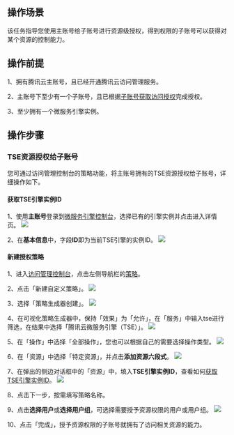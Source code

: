 ## 操作场景

该任务指导您使用主账号给子账号进行资源级授权，得到权限的子账号可以获得对某个资源的控制能力。
## 操作前提
1、拥有腾讯云主账号，且已经开通腾讯云访问管理服务。

2、主账号下至少有一个子账号，且已根据[子账号获取访问授权](https://cloud.tencent.com/document/product/1364/56269)完成授权。

3、至少拥有一个微服务引擎实例。

## 操作步骤

### TSE资源授权给子账号
您可通过访问管理控制台的策略功能，将主账号拥有的TSE资源授权给子账号，详细操作如下。
#### 获取TSE引擎实例ID
1、使用**主账号**登录到[微服务引擎控制台](https://console.cloud.tencent.com/tse)，选择已有的引擎实例并点击进入详情页。
![](https://qcloudimg.tencent-cloud.cn/raw/d61b1527d06a8af59b8276e4f4f524e3.jpg)

2、在**基本信息**中，字段**ID**即为当前TSE引擎的实例ID。
![](https://qcloudimg.tencent-cloud.cn/raw/2fd6659cede26b07b95e86bdca727f2b.jpg)

#### 新建授权策略
1、进入[访问管理控制台](https://console.cloud.tencent.com/cam/overview)，点击左侧导航栏的[策略](https://console.cloud.tencent.com/cam/policy)。

2、点击「新建自定义策略」。
![](https://qcloudimg.tencent-cloud.cn/raw/abd51c79cf7aa4bb8af3d1b5753fefac.png)

3、选择「策略生成器创建」。
![](https://qcloudimg.tencent-cloud.cn/raw/d6120727c86dda2a4aeea2db325c1844.png)

4、在可视化策略生成器中，保持「效果」为「允许」，在「服务」中输入tse进行筛选，在结果中选择「腾讯云微服务引擎（TSE）」。
![](https://qcloudimg.tencent-cloud.cn/raw/6b2f3bf93b506b8cab49fca29c5368d8.png)

5、在「操作」中选择「全部操作」，您也可以根据自己的需要选择操作类型。
![](https://qcloudimg.tencent-cloud.cn/raw/ddcd93e0b166127a693bbe99634acbff.png)

6、在「资源」中选择「特定资源」，并点击**添加资源六段式**。
![](https://qcloudimg.tencent-cloud.cn/raw/ce5eb94636a72c1cb2117fdb33bd9e74.png)

7、在弹出的侧边对话框中的「资源」中，填入**TSE引擎实例ID**，查看如何[获取TSE引擎实例ID](#获取TSE引擎实例ID)。
![](https://qcloudimg.tencent-cloud.cn/raw/8d6ed04f4d6a595b298c80e4242a51c1.jpg)

8、点击下一步，按需填写策略名称。

9、点击**选择用户**或**选择用户组**，可选择需要授予资源权限的用户或用户组。
![](https://qcloudimg.tencent-cloud.cn/raw/85b0dee3746715eb3140354204cca4f0.jpg)

10、点击「完成」，授予资源权限的子账号就拥有了访问相关资源的能力。
